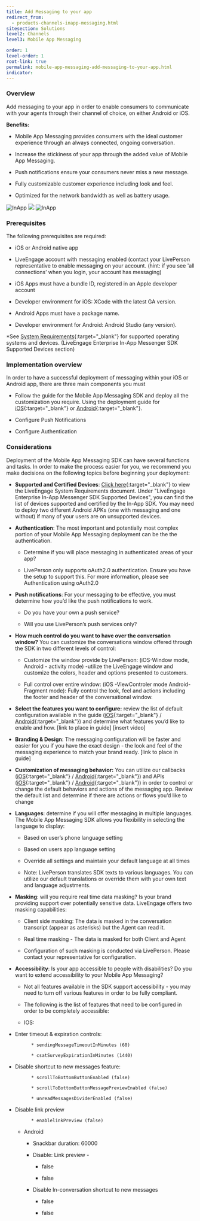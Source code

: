 ```yaml
---
title: Add Messaging to your app
redirect_from:
  - products-channels-inapp-messaging.html
sitesection: Solutions
level2: Channels
level3: Mobile App Messaging

order: 1
level-order: 1
root-link: true
permalink: mobile-app-messaging-add-messaging-to-your-app.html
indicator:
---
```


### Overview

Add messaging to your app in order to enable consumers to communicate with your agents through their channel of choice, on either Android or iOS.

**Benefits:**

* Mobile App Messaging provides consumers with the ideal customer experience through an always connected, ongoing conversation.

* Increase the stickiness of your app through the added value of Mobile App Messaging.

* Push notifications ensure your consumers never miss a new message.

* Fully customizable customer experience including look and feel.

* Optimized for the network bandwidth as well as battery usage.

<img src="img/inapp1.png" alt="InApp" style="max-width:230px;max-height:700px;"> <img src="img/inapp2.png" style="max-width:230px;max-height:700px;"> <img src="img/inapp3.png" alt="InApp" style="max-width:230px;max-height:700px;">


### Prerequisites

The following prerequisites are required:

* iOS or Android native app

* LiveEngage account with messaging enabled (contact your LivePerson representative to enable messaging on your account.  (hint: if you see 'all connections’ when you login, your account has messaging)

* iOS Apps must have a bundle ID, registered in an Apple developer account

* Developer environment for iOS: XCode with the latest GA version.

* Android Apps must have a package name.

* Developer environment for Android: Android Studio (any version).

*See [System Requirements](https://s3-eu-west-1.amazonaws.com/ce-sr/CA/Admin/Sys+req/System+requirements.pdf){:target="_blank"} for supported operating systems and devices. (LiveEngage Enterprise In-App Messenger SDK Supported Devices section)

### Implementation overview

In order to have a successful deployment of messaging within your iOS or Android app, there are three main components you must

* Follow the guide for the Mobile App Messaging SDK and deploy all the customization you require. Using the deployment guide for [iOS](consumer-experience-ios-sdk-quick-start.html){:target="_blank"} or [Android](android-quickstart.html){:target="_blank"}.

* Configure Push Notifications

* Configure Authentication

### Considerations

Deployment of the Mobile App Messaging SDK can have several functions and tasks.  In order to make the process easier for you, we recommend you make decisions on the following topics before beginning your deployment:

* **Supported and Certified Devices**: [Click here](https://s3-eu-west-1.amazonaws.com/ce-sr/CA/Admin/Sys+req/System+requirements.pdf){:target="_blank"} to view the LiveEngage System Requirements document. Under "LiveEngage Enterprise In-App Messenger SDK Supported Devices", you can find the list of devices supported and certified by the In-App SDK. You may need to deploy two different Android APKs (one with messaging and one without) if many of your users are on unsupported devices.

* **Authentication**: The most important and potentially most complex portion of your Mobile App Messaging deployment can be the the authentication.  

    * Determine if you will place messaging in authenticated areas of your app?

    * LivePerson only supports oAuth2.0 authentication.  Ensure you have the setup to support this.  For more information, please see Authentication using oAuth2.0

* **Push notifications**: For your messaging to be effective, you must determine how you’d like the push notifications to work.

    * Do you have your own a push service?

    * Will you use LivePerson’s push services only?

* **How much control do you want to have over the conversation window?** You can customize the conversations window offered through the SDK in two different levels of control:

    * Customize the window provide by LivePerson: (iOS-Window mode, Android - activity mode) -utilize the LiveEngage window and customize the colors, header and options presented to customers.

    * Full control over entire window: (iOS -ViewControler mode Android- Fragment mode): Fully control the look, feel and actions including the footer and header of the conversational window.

* **Select the features you want to configure:** review the list of default configuration available in the guide ([iOS](/consumer-experience-ios-sdk-configuring-the-sdk.html){:target="_blank"} / [Android](/android-authentication.html){:target="_blank"}) and determine what features you’d like to enable and how. [link to place in guide]  [insert video]

* **Branding & Design**: The messaging configuration will be faster and easier for you if you have the exact design - the look and feel of the messaging experience to match your brand ready. [link to place in guide]

* **Customization of messaging behavior:** You can utilize our callbacks ([iOS](consumer-experience-ios-sdk-callbacks-index.html){:target="_blank"} / [Android](/android-callbacks-index.html){:target="_blank"}) and APIs ([iOS](consumer-experience-ios-sdk-initialize.html){:target="_blank"} / [Android](/android-initializeproperties.html){:target="_blank"}) in order to control or change the default behaviors and actions of the messaging app.  Review the default list and determine if there are actions or flows you’d like to change

* **Languages**: determine if you will offer messaging in multiple languages.  The Mobile App Messaging SDK allows you flexibility in selecting the language to display:

    * Based on user’s phone language setting

    * Based on users app language setting

    * Override all settings and maintain your default language at all times

    * Note: LivePerson translates SDK texts to various languages.  You can utilize our default translations or override them with your own text and language adjustments.

* **Masking**: will you require real time data masking? Is your brand providing support over potentially sensitive data.  LiveEngage offers two masking capabilities:

    * Client side masking: The data is masked in the conversation transcript (appear as asterisks) but the Agent can read it.

    * Real time masking - The data is masked for both Client and Agent

    * Configuration of such masking is conducted via LivePerson.  Please contact your representative for configuration.

* **Accessibility**: Is your app accessible to people with disabilities? Do you want to extend accessibility to your Mobile App Messaging?

    * Not all features available in the SDK support accessibility - you may need to turn off various features in order to be fully compliant.  

    * The following is the list of features that need to be configured in order to be completely accessible:

    * IOS:

* Enter timeout & expiration controls:

            * sendingMessageTimeoutInMinutes (60)

            * csatSurveyExpirationInMinutes (1440)

* Disable shortcut to new messages feature:

            * scrollToBottomButtonEnabled (false)

            * scrollToBottomButtonMessagePreviewEnabled (false)

            * unreadMessagesDividerEnabled (false)

* Disable link preview

            * enablelinkPreview (false)

    * Android

        * Snackbar duration: <integer name = snachbar_duration_for_accessibility> 60000 </integer>

        * Disable: Link preview -

            * <bool name ="link_preview_enable_real_time_preview" > false </bool>

            * <bool name ="link_preview_enable_feature" > false </bool>

        * Disable In-conversation shortcut to new messages

            * <bool name ="scroll_down_indicator_enabled" > false </bool>

            * <bool name ="scroll_down_indicator_unread_summary_enabled" > false </bool>
